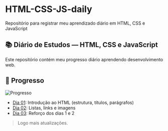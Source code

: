# HTML-CSS-JS-daily
Repositório para registrar meu aprendizado diário em HTML, CSS e JavaScript

## 📚 Diário de Estudos — HTML, CSS e JavaScript

Este repositório contém meu progresso diário aprendendo desenvolvimento web.

## 📅 Progresso 
  ![Progresso](https://img.shields.io/badge/Dias%20conclu%C3%ADdos-3-blue)
- [Dia 01](dia-01/): Introdução ao HTML (estrutura, títulos, parágrafos)
- [Dia 02](dia-02/): Listas, links e imagens
- [Dia 03](dia-03/): Reforço dos dias 1 e 2


> Logo mais atualizações.

